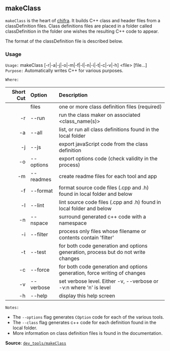 ## makeClass

`makeClass` is the heart of [chifra](../chifra). It builds C++ class and header files from a classDefinition files. Class definitions files are placed in a folder called classDefinition in the folder one wishes the resulting C++ code to appear.

The format of the classDefinition file is described below.

### Usage

`Usage:`    makeClass [-r|-a|-j|-o|-m|-f|-l|-n|-i|-t|-c|-v|-h] &lt;file&gt; [file...]  
`Purpose:`  Automatically writes C++ for various purposes.

`Where:`  

| Short Cut | Option | Description |
| -------: | :------- | :------- |
|  | files | one or more class definition files (required) |
| -r | --run | run the class maker on associated <class_name(s)> |
| -a | --all | list, or run all class definitions found in the local folder |
| -j | --js | export javaScript code from the class definition |
| -o | --options | export options code (check validity in the process) |
| -m | --readmes | create readme files for each tool and app |
| -f | --format | format source code files (.cpp and .h) found in local folder and below |
| -l | --lint | lint source code files (.cpp and .h) found in local folder and below |
| -n | --nspace <str> | surround generated c++ code with a namespace |
| -i | --filter <str> | process only files whose filename or contents contain 'filter' |
| -t | --test | for both code generation and options generation, process but do not write changes |
| -c | --force | for both code generation and options generation, force writing of changes |
| -v | --verbose | set verbose level. Either -v, --verbose or -v:n where 'n' is level |
| -h | --help | display this help screen |

`Notes:`

- The `--options` flag generates `COption` code for each of the various tools.
- The `--class` flag generates c++ code for each definition found in the local folder.
- More information on class definition files is found in the documentation.

**Source**: [`dev_tools/makeClass`](https://github.com/TrueBlocks/trueblocks-core/tree/master/src/dev_tools/makeClass)

